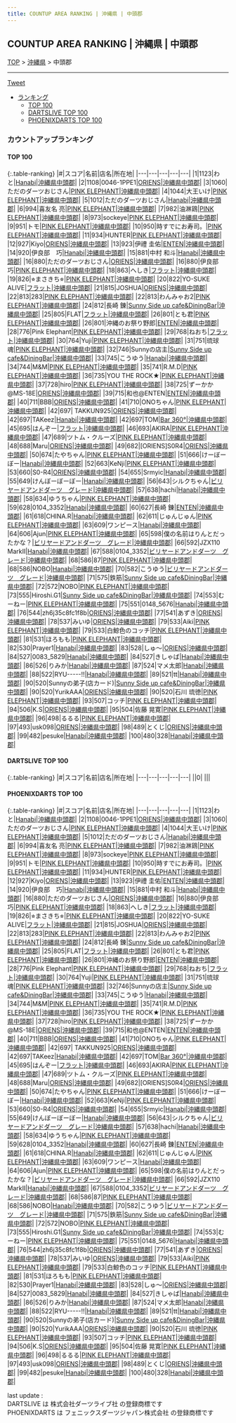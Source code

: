 ```yaml
---
title: COUNTUP AREA RANKING | 沖縄県 | 中頭郡
---
```

## COUNTUP AREA RANKING | 沖縄県 | 中頭郡

[TOP](/darts/rank/) > [沖縄県](/darts/rank/沖縄県/) > 中頭郡

___

<a href="https://twitter.com/share?ref_src=twsrc%5Etfw" data-text="COUNTUP AREA RANKING | 沖縄県中頭郡" class="twitter-share-button" data-hashtags="DARTSLIVE,PHOENIXDARTS,darts,ダーツ" data-show-count="false">Tweet</a>

* [ランキング](#カウントアップランキング)
    * [TOP 100](#top-100)
    * [DARTSLIVE TOP 100](#dartslive-top-100)
    * [PHOENIXDARTS TOP 100](#phoenixdarts-top-100)

### カウントアップランキング

#### TOP 100



{:.table-ranking}
|#|スコア|名前|店名|所在地|
|---|---|---|---|---|
|1|1123|<span class="rank-name-pd">わと</span>|<a href="https://vs.phoenixdarts.com/jp/shop/shopDetailInfo/s_10508?s_seq=10508">Hanabi</a>|<a href="/darts/rank/沖縄県/中頭郡">沖縄県中頭郡</a>|
|2|1108|<span class="rank-name-pd">0046-1PPE1</span>|<a href="https://vs.phoenixdarts.com/jp/shop/shopDetailInfo/s_87373?s_seq=87373">ORIENS</a>|<a href="/darts/rank/沖縄県/中頭郡">沖縄県中頭郡</a>|
|3|1060|<span class="rank-name-pd">ただのダーツおじさん</span>|<a href="https://vs.phoenixdarts.com/jp/shop/shopDetailInfo/s_5259?s_seq=5259">PINK ELEPHANT</a>|<a href="/darts/rank/沖縄県/中頭郡">沖縄県中頭郡</a>|
|4|1044|<span class="rank-name-pd">大王いけ</span>|<a href="https://vs.phoenixdarts.com/jp/shop/shopDetailInfo/s_5259?s_seq=5259">PINK ELEPHANT</a>|<a href="/darts/rank/沖縄県/中頭郡">沖縄県中頭郡</a>|
|5|1012|<span class="rank-name-pd">ただのダーツおじさん</span>|<a href="https://vs.phoenixdarts.com/jp/shop/shopDetailInfo/s_10508?s_seq=10508">Hanabi</a>|<a href="/darts/rank/沖縄県/中頭郡">沖縄県中頭郡</a>|
|6|994|<span class="rank-name-pd">喜友名 亮</span>|<a href="https://vs.phoenixdarts.com/jp/shop/shopDetailInfo/s_5259?s_seq=5259">PINK ELEPHANT</a>|<a href="/darts/rank/沖縄県/中頭郡">沖縄県中頭郡</a>|
|7|982|<span class="rank-name-pd">油淋鶏</span>|<a href="https://vs.phoenixdarts.com/jp/shop/shopDetailInfo/s_5259?s_seq=5259">PINK ELEPHANT</a>|<a href="/darts/rank/沖縄県/中頭郡">沖縄県中頭郡</a>|
|8|973|<span class="rank-name-pd">sockeye</span>|<a href="https://vs.phoenixdarts.com/jp/shop/shopDetailInfo/s_5259?s_seq=5259">PINK ELEPHANT</a>|<a href="/darts/rank/沖縄県/中頭郡">沖縄県中頭郡</a>|
|9|951|<span class="rank-name-pd">トモ</span>|<a href="https://vs.phoenixdarts.com/jp/shop/shopDetailInfo/s_5259?s_seq=5259">PINK ELEPHANT</a>|<a href="/darts/rank/沖縄県/中頭郡">沖縄県中頭郡</a>|
|10|950|<span class="rank-name-pd">時すでにお寿司。</span>|<a href="https://vs.phoenixdarts.com/jp/shop/shopDetailInfo/s_5259?s_seq=5259">PINK ELEPHANT</a>|<a href="/darts/rank/沖縄県/中頭郡">沖縄県中頭郡</a>|
|11|934|<span class="rank-name-pd">HUNTER</span>|<a href="https://vs.phoenixdarts.com/jp/shop/shopDetailInfo/s_5259?s_seq=5259">PINK ELEPHANT</a>|<a href="/darts/rank/沖縄県/中頭郡">沖縄県中頭郡</a>|
|12|927|<span class="rank-name-pd">Kiyo</span>|<a href="https://vs.phoenixdarts.com/jp/shop/shopDetailInfo/s_87373?s_seq=87373">ORIENS</a>|<a href="/darts/rank/沖縄県/中頭郡">沖縄県中頭郡</a>|
|13|923|<span class="rank-name-pd">伊禮 圭佑</span>|<a href="https://vs.phoenixdarts.com/jp/shop/shopDetailInfo/s_9469?s_seq=9469">ENTEN</a>|<a href="/darts/rank/沖縄県/中頭郡">沖縄県中頭郡</a>|
|14|920|<span class="rank-name-pd">伊良部　巧</span>|<a href="https://vs.phoenixdarts.com/jp/shop/shopDetailInfo/s_10508?s_seq=10508">Hanabi</a>|<a href="/darts/rank/沖縄県/中頭郡">沖縄県中頭郡</a>|
|15|881|<span class="rank-name-pd">中村 和斗</span>|<a href="https://vs.phoenixdarts.com/jp/shop/shopDetailInfo/s_10508?s_seq=10508">Hanabi</a>|<a href="/darts/rank/沖縄県/中頭郡">沖縄県中頭郡</a>|
|16|880|<span class="rank-name-pd">ただのダーツおじさん</span>|<a href="https://vs.phoenixdarts.com/jp/shop/shopDetailInfo/s_87373?s_seq=87373">ORIENS</a>|<a href="/darts/rank/沖縄県/中頭郡">沖縄県中頭郡</a>|
|16|880|<span class="rank-name-pd">伊良部　巧</span>|<a href="https://vs.phoenixdarts.com/jp/shop/shopDetailInfo/s_5259?s_seq=5259">PINK ELEPHANT</a>|<a href="/darts/rank/沖縄県/中頭郡">沖縄県中頭郡</a>|
|18|863|<span class="rank-name-pd">へしき</span>|<a href="https://vs.phoenixdarts.com/jp/shop/shopDetailInfo/s_87503?s_seq=87503">フラット</a>|<a href="/darts/rank/沖縄県/中頭郡">沖縄県中頭郡</a>|
|19|826|<span class="rank-name-pd">⭐︎まさきち⭐︎</span>|<a href="https://vs.phoenixdarts.com/jp/shop/shopDetailInfo/s_5259?s_seq=5259">PINK ELEPHANT</a>|<a href="/darts/rank/沖縄県/中頭郡">沖縄県中頭郡</a>|
|20|822|<span class="rank-name-pd">YO-SUKE ALIVE</span>|<a href="https://vs.phoenixdarts.com/jp/shop/shopDetailInfo/s_87503?s_seq=87503">フラット</a>|<a href="/darts/rank/沖縄県/中頭郡">沖縄県中頭郡</a>|
|21|815|<span class="rank-name-pd">JOSHUA</span>|<a href="https://vs.phoenixdarts.com/jp/shop/shopDetailInfo/s_87373?s_seq=87373">ORIENS</a>|<a href="/darts/rank/沖縄県/中頭郡">沖縄県中頭郡</a>|
|22|813|<span class="rank-name-pd">283</span>|<a href="https://vs.phoenixdarts.com/jp/shop/shopDetailInfo/s_5259?s_seq=5259">PINK ELEPHANT</a>|<a href="/darts/rank/沖縄県/中頭郡">沖縄県中頭郡</a>|
|22|813|<span class="rank-name-pd">わんみゃお2</span>|<a href="https://vs.phoenixdarts.com/jp/shop/shopDetailInfo/s_5259?s_seq=5259">PINK ELEPHANT</a>|<a href="/darts/rank/沖縄県/中頭郡">沖縄県中頭郡</a>|
|24|812|<span class="rank-name-pd">長崎 錬</span>|<a href="https://vs.phoenixdarts.com/jp/shop/shopDetailInfo/s_84942?s_seq=84942">Sunny Side up cafe&DiningBar</a>|<a href="/darts/rank/沖縄県/中頭郡">沖縄県中頭郡</a>|
|25|805|<span class="rank-name-pd">FLAT</span>|<a href="https://vs.phoenixdarts.com/jp/shop/shopDetailInfo/s_87503?s_seq=87503">フラット</a>|<a href="/darts/rank/沖縄県/中頭郡">沖縄県中頭郡</a>|
|26|801|<span class="rank-name-pd">とも君</span>|<a href="https://vs.phoenixdarts.com/jp/shop/shopDetailInfo/s_5259?s_seq=5259">PINK ELEPHANT</a>|<a href="/darts/rank/沖縄県/中頭郡">沖縄県中頭郡</a>|
|26|801|<span class="rank-name-pd">沖縄のお祭り野郎</span>|<a href="https://vs.phoenixdarts.com/jp/shop/shopDetailInfo/s_9469?s_seq=9469">ENTEN</a>|<a href="/darts/rank/沖縄県/中頭郡">沖縄県中頭郡</a>|
|28|776|<span class="rank-name-pd">Pink Elephant</span>|<a href="https://vs.phoenixdarts.com/jp/shop/shopDetailInfo/s_5259?s_seq=5259">PINK ELEPHANT</a>|<a href="/darts/rank/沖縄県/中頭郡">沖縄県中頭郡</a>|
|29|768|<span class="rank-name-pd">ねおち</span>|<a href="https://vs.phoenixdarts.com/jp/shop/shopDetailInfo/s_87503?s_seq=87503">フラット</a>|<a href="/darts/rank/沖縄県/中頭郡">沖縄県中頭郡</a>|
|30|764|<span class="rank-name-pd">Yuji</span>|<a href="https://vs.phoenixdarts.com/jp/shop/shopDetailInfo/s_5259?s_seq=5259">PINK ELEPHANT</a>|<a href="/darts/rank/沖縄県/中頭郡">沖縄県中頭郡</a>|
|31|751|<span class="rank-name-pd">琉球魂</span>|<a href="https://vs.phoenixdarts.com/jp/shop/shopDetailInfo/s_5259?s_seq=5259">PINK ELEPHANT</a>|<a href="/darts/rank/沖縄県/中頭郡">沖縄県中頭郡</a>|
|32|746|<span class="rank-name-pd">Sunnyの店主</span>|<a href="https://vs.phoenixdarts.com/jp/shop/shopDetailInfo/s_84942?s_seq=84942">Sunny Side up cafe&DiningBar</a>|<a href="/darts/rank/沖縄県/中頭郡">沖縄県中頭郡</a>|
|33|745|<span class="rank-name-pd">こうゆう</span>|<a href="https://vs.phoenixdarts.com/jp/shop/shopDetailInfo/s_10508?s_seq=10508">Hanabi</a>|<a href="/darts/rank/沖縄県/中頭郡">沖縄県中頭郡</a>|
|34|744|<span class="rank-name-pd">M&amp;M</span>|<a href="https://vs.phoenixdarts.com/jp/shop/shopDetailInfo/s_5259?s_seq=5259">PINK ELEPHANT</a>|<a href="/darts/rank/沖縄県/中頭郡">沖縄県中頭郡</a>|
|35|741|<span class="rank-name-pd">R.M.D</span>|<a href="https://vs.phoenixdarts.com/jp/shop/shopDetailInfo/s_5259?s_seq=5259">PINK ELEPHANT</a>|<a href="/darts/rank/沖縄県/中頭郡">沖縄県中頭郡</a>|
|36|735|<span class="rank-name-pd">YOU THE ROCK★</span>|<a href="https://vs.phoenixdarts.com/jp/shop/shopDetailInfo/s_5259?s_seq=5259">PINK ELEPHANT</a>|<a href="/darts/rank/沖縄県/中頭郡">沖縄県中頭郡</a>|
|37|728|<span class="rank-name-pd">hiro</span>|<a href="https://vs.phoenixdarts.com/jp/shop/shopDetailInfo/s_5259?s_seq=5259">PINK ELEPHANT</a>|<a href="/darts/rank/沖縄県/中頭郡">沖縄県中頭郡</a>|
|38|725|<span class="rank-name-pd">ずーかか@MS-18E</span>|<a href="https://vs.phoenixdarts.com/jp/shop/shopDetailInfo/s_87373?s_seq=87373">ORIENS</a>|<a href="/darts/rank/沖縄県/中頭郡">沖縄県中頭郡</a>|
|39|715|<span class="rank-name-pd">和也@ENTEN</span>|<a href="https://vs.phoenixdarts.com/jp/shop/shopDetailInfo/s_9469?s_seq=9469">ENTEN</a>|<a href="/darts/rank/沖縄県/中頭郡">沖縄県中頭郡</a>|
|40|711|<span class="rank-name-pd">BBB</span>|<a href="https://vs.phoenixdarts.com/jp/shop/shopDetailInfo/s_87373?s_seq=87373">ORIENS</a>|<a href="/darts/rank/沖縄県/中頭郡">沖縄県中頭郡</a>|
|41|710|<span class="rank-name-pd">ONOちゃん</span>|<a href="https://vs.phoenixdarts.com/jp/shop/shopDetailInfo/s_5259?s_seq=5259">PINK ELEPHANT</a>|<a href="/darts/rank/沖縄県/中頭郡">沖縄県中頭郡</a>|
|42|697|<span class="rank-name-pd"> TAKKUN925</span>|<a href="https://vs.phoenixdarts.com/jp/shop/shopDetailInfo/s_87373?s_seq=87373">ORIENS</a>|<a href="/darts/rank/沖縄県/中頭郡">沖縄県中頭郡</a>|
|42|697|<span class="rank-name-pd">TAKeez</span>|<a href="https://vs.phoenixdarts.com/jp/shop/shopDetailInfo/s_10508?s_seq=10508">Hanabi</a>|<a href="/darts/rank/沖縄県/中頭郡">沖縄県中頭郡</a>|
|42|697|<span class="rank-name-pd">TOM</span>|<a href="https://vs.phoenixdarts.com/jp/shop/shopDetailInfo/s_68197?s_seq=68197">Bar 360°</a>|<a href="/darts/rank/沖縄県/中頭郡">沖縄県中頭郡</a>|
|45|695|<span class="rank-name-pd">はんぞー</span>|<a href="https://vs.phoenixdarts.com/jp/shop/shopDetailInfo/s_87503?s_seq=87503">フラット</a>|<a href="/darts/rank/沖縄県/中頭郡">沖縄県中頭郡</a>|
|46|693|<span class="rank-name-pd">AKIRA</span>|<a href="https://vs.phoenixdarts.com/jp/shop/shopDetailInfo/s_5259?s_seq=5259">PINK ELEPHANT</a>|<a href="/darts/rank/沖縄県/中頭郡">沖縄県中頭郡</a>|
|47|689|<span class="rank-name-pd">ツトム・クルーズ</span>|<a href="https://vs.phoenixdarts.com/jp/shop/shopDetailInfo/s_5259?s_seq=5259">PINK ELEPHANT</a>|<a href="/darts/rank/沖縄県/中頭郡">沖縄県中頭郡</a>|
|48|688|<span class="rank-name-pd">Maru</span>|<a href="https://vs.phoenixdarts.com/jp/shop/shopDetailInfo/s_87373?s_seq=87373">ORIENS</a>|<a href="/darts/rank/沖縄県/中頭郡">沖縄県中頭郡</a>|
|49|682|<span class="rank-name-pd">[ORIENS]S0R4</span>|<a href="https://vs.phoenixdarts.com/jp/shop/shopDetailInfo/s_87373?s_seq=87373">ORIENS</a>|<a href="/darts/rank/沖縄県/中頭郡">沖縄県中頭郡</a>|
|50|674|<span class="rank-name-pd">たやちゃん</span>|<a href="https://vs.phoenixdarts.com/jp/shop/shopDetailInfo/s_5259?s_seq=5259">PINK ELEPHANT</a>|<a href="/darts/rank/沖縄県/中頭郡">沖縄県中頭郡</a>|
|51|666|<span class="rank-name-pd">けーぼーぼー</span>|<a href="https://vs.phoenixdarts.com/jp/shop/shopDetailInfo/s_10508?s_seq=10508">Hanabi</a>|<a href="/darts/rank/沖縄県/中頭郡">沖縄県中頭郡</a>|
|52|663|<span class="rank-name-pd">KeNji</span>|<a href="https://vs.phoenixdarts.com/jp/shop/shopDetailInfo/s_5259?s_seq=5259">PINK ELEPHANT</a>|<a href="/darts/rank/沖縄県/中頭郡">沖縄県中頭郡</a>|
|53|660|<span class="rank-name-pd">S0-R4</span>|<a href="https://vs.phoenixdarts.com/jp/shop/shopDetailInfo/s_87373?s_seq=87373">ORIENS</a>|<a href="/darts/rank/沖縄県/中頭郡">沖縄県中頭郡</a>|
|54|655|<span class="rank-name-pd">Srmyic</span>|<a href="https://vs.phoenixdarts.com/jp/shop/shopDetailInfo/s_10508?s_seq=10508">Hanabi</a>|<a href="/darts/rank/沖縄県/中頭郡">沖縄県中頭郡</a>|
|55|649|<span class="rank-name-pd">けんぼーぼーぼー</span>|<a href="https://vs.phoenixdarts.com/jp/shop/shopDetailInfo/s_10508?s_seq=10508">Hanabi</a>|<a href="/darts/rank/沖縄県/中頭郡">沖縄県中頭郡</a>|
|56|643|<span class="rank-name-pd">シルクちゃん</span>|<a href="https://vs.phoenixdarts.com/jp/shop/shopDetailInfo/s_79668?s_seq=79668">ビリヤードアンドダーツ　グレード</a>|<a href="/darts/rank/沖縄県/中頭郡">沖縄県中頭郡</a>|
|57|638|<span class="rank-name-pd">hachi</span>|<a href="https://vs.phoenixdarts.com/jp/shop/shopDetailInfo/s_10508?s_seq=10508">Hanabi</a>|<a href="/darts/rank/沖縄県/中頭郡">沖縄県中頭郡</a>|
|58|634|<span class="rank-name-pd">ゆうちゃん</span>|<a href="https://vs.phoenixdarts.com/jp/shop/shopDetailInfo/s_5259?s_seq=5259">PINK ELEPHANT</a>|<a href="/darts/rank/沖縄県/中頭郡">沖縄県中頭郡</a>|
|59|628|<span class="rank-name-pd">0104_3352</span>|<a href="https://vs.phoenixdarts.com/jp/shop/shopDetailInfo/s_10508?s_seq=10508">Hanabi</a>|<a href="/darts/rank/沖縄県/中頭郡">沖縄県中頭郡</a>|
|60|627|<span class="rank-name-pd">長崎 錬</span>|<a href="https://vs.phoenixdarts.com/jp/shop/shopDetailInfo/s_9469?s_seq=9469">ENTEN</a>|<a href="/darts/rank/沖縄県/中頭郡">沖縄県中頭郡</a>|
|61|618|<span class="rank-name-pd">CHINA.R</span>|<a href="https://vs.phoenixdarts.com/jp/shop/shopDetailInfo/s_10508?s_seq=10508">Hanabi</a>|<a href="/darts/rank/沖縄県/中頭郡">沖縄県中頭郡</a>|
|62|611|<span class="rank-name-pd">じゅんじゅん</span>|<a href="https://vs.phoenixdarts.com/jp/shop/shopDetailInfo/s_5259?s_seq=5259">PINK ELEPHANT</a>|<a href="/darts/rank/沖縄県/中頭郡">沖縄県中頭郡</a>|
|63|609|<span class="rank-name-pd">ワンピース</span>|<a href="https://vs.phoenixdarts.com/jp/shop/shopDetailInfo/s_10508?s_seq=10508">Hanabi</a>|<a href="/darts/rank/沖縄県/中頭郡">沖縄県中頭郡</a>|
|64|606|<span class="rank-name-pd">Ajun</span>|<a href="https://vs.phoenixdarts.com/jp/shop/shopDetailInfo/s_5259?s_seq=5259">PINK ELEPHANT</a>|<a href="/darts/rank/沖縄県/中頭郡">沖縄県中頭郡</a>|
|65|598|<span class="rank-name-pd">僕の名前はりんとだったかな？</span>|<a href="https://vs.phoenixdarts.com/jp/shop/shopDetailInfo/s_79668?s_seq=79668">ビリヤードアンドダーツ　グレード</a>|<a href="/darts/rank/沖縄県/中頭郡">沖縄県中頭郡</a>|
|66|592|<span class="rank-name-pd">JZX110 MarkⅡ</span>|<a href="https://vs.phoenixdarts.com/jp/shop/shopDetailInfo/s_10508?s_seq=10508">Hanabi</a>|<a href="/darts/rank/沖縄県/中頭郡">沖縄県中頭郡</a>|
|67|588|<span class="rank-name-pd">0104_3352</span>|<a href="https://vs.phoenixdarts.com/jp/shop/shopDetailInfo/s_79668?s_seq=79668">ビリヤードアンドダーツ　グレード</a>|<a href="/darts/rank/沖縄県/中頭郡">沖縄県中頭郡</a>|
|68|586|<span class="rank-name-pd">87</span>|<a href="https://vs.phoenixdarts.com/jp/shop/shopDetailInfo/s_5259?s_seq=5259">PINK ELEPHANT</a>|<a href="/darts/rank/沖縄県/中頭郡">沖縄県中頭郡</a>|
|68|586|<span class="rank-name-pd">NOBO</span>|<a href="https://vs.phoenixdarts.com/jp/shop/shopDetailInfo/s_10508?s_seq=10508">Hanabi</a>|<a href="/darts/rank/沖縄県/中頭郡">沖縄県中頭郡</a>|
|70|582|<span class="rank-name-pd">こうゆう</span>|<a href="https://vs.phoenixdarts.com/jp/shop/shopDetailInfo/s_79668?s_seq=79668">ビリヤードアンドダーツ　グレード</a>|<a href="/darts/rank/沖縄県/中頭郡">沖縄県中頭郡</a>|
|71|575|<span class="rank-name-pd">鉄筋</span>|<a href="https://vs.phoenixdarts.com/jp/shop/shopDetailInfo/s_84942?s_seq=84942">Sunny Side up cafe&DiningBar</a>|<a href="/darts/rank/沖縄県/中頭郡">沖縄県中頭郡</a>|
|72|572|<span class="rank-name-pd">NOBO</span>|<a href="https://vs.phoenixdarts.com/jp/shop/shopDetailInfo/s_5259?s_seq=5259">PINK ELEPHANT</a>|<a href="/darts/rank/沖縄県/中頭郡">沖縄県中頭郡</a>|
|73|555|<span class="rank-name-pd">Hiroshi.G1</span>|<a href="https://vs.phoenixdarts.com/jp/shop/shopDetailInfo/s_84942?s_seq=84942">Sunny Side up cafe&DiningBar</a>|<a href="/darts/rank/沖縄県/中頭郡">沖縄県中頭郡</a>|
|74|553|<span class="rank-name-pd">むーねー</span>|<a href="https://vs.phoenixdarts.com/jp/shop/shopDetailInfo/s_5259?s_seq=5259">PINK ELEPHANT</a>|<a href="/darts/rank/沖縄県/中頭郡">沖縄県中頭郡</a>|
|75|551|<span class="rank-name-pd">0148_5676</span>|<a href="https://vs.phoenixdarts.com/jp/shop/shopDetailInfo/s_10508?s_seq=10508">Hanabi</a>|<a href="/darts/rank/沖縄県/中頭郡">沖縄県中頭郡</a>|
|76|544|<span class="rank-name-pd">zh6j35c8fc1f8b</span>|<a href="https://vs.phoenixdarts.com/jp/shop/shopDetailInfo/s_87373?s_seq=87373">ORIENS</a>|<a href="/darts/rank/沖縄県/中頭郡">沖縄県中頭郡</a>|
|77|541|<span class="rank-name-pd">あずき</span>|<a href="https://vs.phoenixdarts.com/jp/shop/shopDetailInfo/s_87373?s_seq=87373">ORIENS</a>|<a href="/darts/rank/沖縄県/中頭郡">沖縄県中頭郡</a>|
|78|537|<span class="rank-name-pd">みいゆ</span>|<a href="https://vs.phoenixdarts.com/jp/shop/shopDetailInfo/s_87373?s_seq=87373">ORIENS</a>|<a href="/darts/rank/沖縄県/中頭郡">沖縄県中頭郡</a>|
|79|533|<span class="rank-name-pd">Aiki</span>|<a href="https://vs.phoenixdarts.com/jp/shop/shopDetailInfo/s_5259?s_seq=5259">PINK ELEPHANT</a>|<a href="/darts/rank/沖縄県/中頭郡">沖縄県中頭郡</a>|
|79|533|<span class="rank-name-pd">白鯨色のコッチ</span>|<a href="https://vs.phoenixdarts.com/jp/shop/shopDetailInfo/s_5259?s_seq=5259">PINK ELEPHANT</a>|<a href="/darts/rank/沖縄県/中頭郡">沖縄県中頭郡</a>|
|81|531|<span class="rank-name-pd">ほろもも</span>|<a href="https://vs.phoenixdarts.com/jp/shop/shopDetailInfo/s_5259?s_seq=5259">PINK ELEPHANT</a>|<a href="/darts/rank/沖縄県/中頭郡">沖縄県中頭郡</a>|
|82|530|<span class="rank-name-pd">Prayer1</span>|<a href="https://vs.phoenixdarts.com/jp/shop/shopDetailInfo/s_10508?s_seq=10508">Hanabi</a>|<a href="/darts/rank/沖縄県/中頭郡">沖縄県中頭郡</a>|
|83|528|<span class="rank-name-pd">しゅ〜</span>|<a href="https://vs.phoenixdarts.com/jp/shop/shopDetailInfo/s_87373?s_seq=87373">ORIENS</a>|<a href="/darts/rank/沖縄県/中頭郡">沖縄県中頭郡</a>|
|84|527|<span class="rank-name-pd">0083_5829</span>|<a href="https://vs.phoenixdarts.com/jp/shop/shopDetailInfo/s_10508?s_seq=10508">Hanabi</a>|<a href="/darts/rank/沖縄県/中頭郡">沖縄県中頭郡</a>|
|84|527|<span class="rank-name-pd">きしゃば</span>|<a href="https://vs.phoenixdarts.com/jp/shop/shopDetailInfo/s_10508?s_seq=10508">Hanabi</a>|<a href="/darts/rank/沖縄県/中頭郡">沖縄県中頭郡</a>|
|86|526|<span class="rank-name-pd">りみか</span>|<a href="https://vs.phoenixdarts.com/jp/shop/shopDetailInfo/s_10508?s_seq=10508">Hanabi</a>|<a href="/darts/rank/沖縄県/中頭郡">沖縄県中頭郡</a>|
|87|524|<span class="rank-name-pd">マメ太郎</span>|<a href="https://vs.phoenixdarts.com/jp/shop/shopDetailInfo/s_10508?s_seq=10508">Hanabi</a>|<a href="/darts/rank/沖縄県/中頭郡">沖縄県中頭郡</a>|
|88|522|<span class="rank-name-pd">RYU-----!!</span>|<a href="https://vs.phoenixdarts.com/jp/shop/shopDetailInfo/s_10508?s_seq=10508">Hanabi</a>|<a href="/darts/rank/沖縄県/中頭郡">沖縄県中頭郡</a>|
|89|521|<span class="rank-name-pd">tt</span>|<a href="https://vs.phoenixdarts.com/jp/shop/shopDetailInfo/s_10508?s_seq=10508">Hanabi</a>|<a href="/darts/rank/沖縄県/中頭郡">沖縄県中頭郡</a>|
|90|520|<span class="rank-name-pd">Sunnyの弟子(店カード)</span>|<a href="https://vs.phoenixdarts.com/jp/shop/shopDetailInfo/s_84942?s_seq=84942">Sunny Side up cafe&DiningBar</a>|<a href="/darts/rank/沖縄県/中頭郡">沖縄県中頭郡</a>|
|90|520|<span class="rank-name-pd">YurikAAA</span>|<a href="https://vs.phoenixdarts.com/jp/shop/shopDetailInfo/s_87373?s_seq=87373">ORIENS</a>|<a href="/darts/rank/沖縄県/中頭郡">沖縄県中頭郡</a>|
|90|520|<span class="rank-name-pd">石川 琉徳</span>|<a href="https://vs.phoenixdarts.com/jp/shop/shopDetailInfo/s_5259?s_seq=5259">PINK ELEPHANT</a>|<a href="/darts/rank/沖縄県/中頭郡">沖縄県中頭郡</a>|
|93|507|<span class="rank-name-pd">コッチ</span>|<a href="https://vs.phoenixdarts.com/jp/shop/shopDetailInfo/s_5259?s_seq=5259">PINK ELEPHANT</a>|<a href="/darts/rank/沖縄県/中頭郡">沖縄県中頭郡</a>|
|94|506|<span class="rank-name-pd">K.S</span>|<a href="https://vs.phoenixdarts.com/jp/shop/shopDetailInfo/s_87373?s_seq=87373">ORIENS</a>|<a href="/darts/rank/沖縄県/中頭郡">沖縄県中頭郡</a>|
|95|504|<span class="rank-name-pd">佐藤 晃寛</span>|<a href="https://vs.phoenixdarts.com/jp/shop/shopDetailInfo/s_5259?s_seq=5259">PINK ELEPHANT</a>|<a href="/darts/rank/沖縄県/中頭郡">沖縄県中頭郡</a>|
|96|498|<span class="rank-name-pd">るるる</span>|<a href="https://vs.phoenixdarts.com/jp/shop/shopDetailInfo/s_5259?s_seq=5259">PINK ELEPHANT</a>|<a href="/darts/rank/沖縄県/中頭郡">沖縄県中頭郡</a>|
|97|493|<span class="rank-name-pd">usk098</span>|<a href="https://vs.phoenixdarts.com/jp/shop/shopDetailInfo/s_87373?s_seq=87373">ORIENS</a>|<a href="/darts/rank/沖縄県/中頭郡">沖縄県中頭郡</a>|
|98|489|<span class="rank-name-pd">とくじ</span>|<a href="https://vs.phoenixdarts.com/jp/shop/shopDetailInfo/s_87373?s_seq=87373">ORIENS</a>|<a href="/darts/rank/沖縄県/中頭郡">沖縄県中頭郡</a>|
|99|482|<span class="rank-name-pd">pesuke</span>|<a href="https://vs.phoenixdarts.com/jp/shop/shopDetailInfo/s_10508?s_seq=10508">Hanabi</a>|<a href="/darts/rank/沖縄県/中頭郡">沖縄県中頭郡</a>|
|100|480|<span class="rank-name-pd">328</span>|<a href="https://vs.phoenixdarts.com/jp/shop/shopDetailInfo/s_10508?s_seq=10508">Hanabi</a>|<a href="/darts/rank/沖縄県/中頭郡">沖縄県中頭郡</a>|


#### DARTSLIVE TOP 100



{:.table-ranking}
|#|スコア|名前|店名|所在地|
|---|---|---|---|---|
||0|<span class="rank-name-dl"> </span>|<a href=""></a>|<a href="/darts/rank//"></a>|


#### PHOENIXDARTS TOP 100



{:.table-ranking}
|#|スコア|名前|店名|所在地|
|---|---|---|---|---|
|1|1123|<span class="rank-name-pd">わと</span>|<a href="https://vs.phoenixdarts.com/jp/shop/shopDetailInfo/s_10508?s_seq=10508">Hanabi</a>|<a href="/darts/rank/沖縄県/中頭郡">沖縄県中頭郡</a>|
|2|1108|<span class="rank-name-pd">0046-1PPE1</span>|<a href="https://vs.phoenixdarts.com/jp/shop/shopDetailInfo/s_87373?s_seq=87373">ORIENS</a>|<a href="/darts/rank/沖縄県/中頭郡">沖縄県中頭郡</a>|
|3|1060|<span class="rank-name-pd">ただのダーツおじさん</span>|<a href="https://vs.phoenixdarts.com/jp/shop/shopDetailInfo/s_5259?s_seq=5259">PINK ELEPHANT</a>|<a href="/darts/rank/沖縄県/中頭郡">沖縄県中頭郡</a>|
|4|1044|<span class="rank-name-pd">大王いけ</span>|<a href="https://vs.phoenixdarts.com/jp/shop/shopDetailInfo/s_5259?s_seq=5259">PINK ELEPHANT</a>|<a href="/darts/rank/沖縄県/中頭郡">沖縄県中頭郡</a>|
|5|1012|<span class="rank-name-pd">ただのダーツおじさん</span>|<a href="https://vs.phoenixdarts.com/jp/shop/shopDetailInfo/s_10508?s_seq=10508">Hanabi</a>|<a href="/darts/rank/沖縄県/中頭郡">沖縄県中頭郡</a>|
|6|994|<span class="rank-name-pd">喜友名 亮</span>|<a href="https://vs.phoenixdarts.com/jp/shop/shopDetailInfo/s_5259?s_seq=5259">PINK ELEPHANT</a>|<a href="/darts/rank/沖縄県/中頭郡">沖縄県中頭郡</a>|
|7|982|<span class="rank-name-pd">油淋鶏</span>|<a href="https://vs.phoenixdarts.com/jp/shop/shopDetailInfo/s_5259?s_seq=5259">PINK ELEPHANT</a>|<a href="/darts/rank/沖縄県/中頭郡">沖縄県中頭郡</a>|
|8|973|<span class="rank-name-pd">sockeye</span>|<a href="https://vs.phoenixdarts.com/jp/shop/shopDetailInfo/s_5259?s_seq=5259">PINK ELEPHANT</a>|<a href="/darts/rank/沖縄県/中頭郡">沖縄県中頭郡</a>|
|9|951|<span class="rank-name-pd">トモ</span>|<a href="https://vs.phoenixdarts.com/jp/shop/shopDetailInfo/s_5259?s_seq=5259">PINK ELEPHANT</a>|<a href="/darts/rank/沖縄県/中頭郡">沖縄県中頭郡</a>|
|10|950|<span class="rank-name-pd">時すでにお寿司。</span>|<a href="https://vs.phoenixdarts.com/jp/shop/shopDetailInfo/s_5259?s_seq=5259">PINK ELEPHANT</a>|<a href="/darts/rank/沖縄県/中頭郡">沖縄県中頭郡</a>|
|11|934|<span class="rank-name-pd">HUNTER</span>|<a href="https://vs.phoenixdarts.com/jp/shop/shopDetailInfo/s_5259?s_seq=5259">PINK ELEPHANT</a>|<a href="/darts/rank/沖縄県/中頭郡">沖縄県中頭郡</a>|
|12|927|<span class="rank-name-pd">Kiyo</span>|<a href="https://vs.phoenixdarts.com/jp/shop/shopDetailInfo/s_87373?s_seq=87373">ORIENS</a>|<a href="/darts/rank/沖縄県/中頭郡">沖縄県中頭郡</a>|
|13|923|<span class="rank-name-pd">伊禮 圭佑</span>|<a href="https://vs.phoenixdarts.com/jp/shop/shopDetailInfo/s_9469?s_seq=9469">ENTEN</a>|<a href="/darts/rank/沖縄県/中頭郡">沖縄県中頭郡</a>|
|14|920|<span class="rank-name-pd">伊良部　巧</span>|<a href="https://vs.phoenixdarts.com/jp/shop/shopDetailInfo/s_10508?s_seq=10508">Hanabi</a>|<a href="/darts/rank/沖縄県/中頭郡">沖縄県中頭郡</a>|
|15|881|<span class="rank-name-pd">中村 和斗</span>|<a href="https://vs.phoenixdarts.com/jp/shop/shopDetailInfo/s_10508?s_seq=10508">Hanabi</a>|<a href="/darts/rank/沖縄県/中頭郡">沖縄県中頭郡</a>|
|16|880|<span class="rank-name-pd">ただのダーツおじさん</span>|<a href="https://vs.phoenixdarts.com/jp/shop/shopDetailInfo/s_87373?s_seq=87373">ORIENS</a>|<a href="/darts/rank/沖縄県/中頭郡">沖縄県中頭郡</a>|
|16|880|<span class="rank-name-pd">伊良部　巧</span>|<a href="https://vs.phoenixdarts.com/jp/shop/shopDetailInfo/s_5259?s_seq=5259">PINK ELEPHANT</a>|<a href="/darts/rank/沖縄県/中頭郡">沖縄県中頭郡</a>|
|18|863|<span class="rank-name-pd">へしき</span>|<a href="https://vs.phoenixdarts.com/jp/shop/shopDetailInfo/s_87503?s_seq=87503">フラット</a>|<a href="/darts/rank/沖縄県/中頭郡">沖縄県中頭郡</a>|
|19|826|<span class="rank-name-pd">⭐︎まさきち⭐︎</span>|<a href="https://vs.phoenixdarts.com/jp/shop/shopDetailInfo/s_5259?s_seq=5259">PINK ELEPHANT</a>|<a href="/darts/rank/沖縄県/中頭郡">沖縄県中頭郡</a>|
|20|822|<span class="rank-name-pd">YO-SUKE ALIVE</span>|<a href="https://vs.phoenixdarts.com/jp/shop/shopDetailInfo/s_87503?s_seq=87503">フラット</a>|<a href="/darts/rank/沖縄県/中頭郡">沖縄県中頭郡</a>|
|21|815|<span class="rank-name-pd">JOSHUA</span>|<a href="https://vs.phoenixdarts.com/jp/shop/shopDetailInfo/s_87373?s_seq=87373">ORIENS</a>|<a href="/darts/rank/沖縄県/中頭郡">沖縄県中頭郡</a>|
|22|813|<span class="rank-name-pd">283</span>|<a href="https://vs.phoenixdarts.com/jp/shop/shopDetailInfo/s_5259?s_seq=5259">PINK ELEPHANT</a>|<a href="/darts/rank/沖縄県/中頭郡">沖縄県中頭郡</a>|
|22|813|<span class="rank-name-pd">わんみゃお2</span>|<a href="https://vs.phoenixdarts.com/jp/shop/shopDetailInfo/s_5259?s_seq=5259">PINK ELEPHANT</a>|<a href="/darts/rank/沖縄県/中頭郡">沖縄県中頭郡</a>|
|24|812|<span class="rank-name-pd">長崎 錬</span>|<a href="https://vs.phoenixdarts.com/jp/shop/shopDetailInfo/s_84942?s_seq=84942">Sunny Side up cafe&DiningBar</a>|<a href="/darts/rank/沖縄県/中頭郡">沖縄県中頭郡</a>|
|25|805|<span class="rank-name-pd">FLAT</span>|<a href="https://vs.phoenixdarts.com/jp/shop/shopDetailInfo/s_87503?s_seq=87503">フラット</a>|<a href="/darts/rank/沖縄県/中頭郡">沖縄県中頭郡</a>|
|26|801|<span class="rank-name-pd">とも君</span>|<a href="https://vs.phoenixdarts.com/jp/shop/shopDetailInfo/s_5259?s_seq=5259">PINK ELEPHANT</a>|<a href="/darts/rank/沖縄県/中頭郡">沖縄県中頭郡</a>|
|26|801|<span class="rank-name-pd">沖縄のお祭り野郎</span>|<a href="https://vs.phoenixdarts.com/jp/shop/shopDetailInfo/s_9469?s_seq=9469">ENTEN</a>|<a href="/darts/rank/沖縄県/中頭郡">沖縄県中頭郡</a>|
|28|776|<span class="rank-name-pd">Pink Elephant</span>|<a href="https://vs.phoenixdarts.com/jp/shop/shopDetailInfo/s_5259?s_seq=5259">PINK ELEPHANT</a>|<a href="/darts/rank/沖縄県/中頭郡">沖縄県中頭郡</a>|
|29|768|<span class="rank-name-pd">ねおち</span>|<a href="https://vs.phoenixdarts.com/jp/shop/shopDetailInfo/s_87503?s_seq=87503">フラット</a>|<a href="/darts/rank/沖縄県/中頭郡">沖縄県中頭郡</a>|
|30|764|<span class="rank-name-pd">Yuji</span>|<a href="https://vs.phoenixdarts.com/jp/shop/shopDetailInfo/s_5259?s_seq=5259">PINK ELEPHANT</a>|<a href="/darts/rank/沖縄県/中頭郡">沖縄県中頭郡</a>|
|31|751|<span class="rank-name-pd">琉球魂</span>|<a href="https://vs.phoenixdarts.com/jp/shop/shopDetailInfo/s_5259?s_seq=5259">PINK ELEPHANT</a>|<a href="/darts/rank/沖縄県/中頭郡">沖縄県中頭郡</a>|
|32|746|<span class="rank-name-pd">Sunnyの店主</span>|<a href="https://vs.phoenixdarts.com/jp/shop/shopDetailInfo/s_84942?s_seq=84942">Sunny Side up cafe&DiningBar</a>|<a href="/darts/rank/沖縄県/中頭郡">沖縄県中頭郡</a>|
|33|745|<span class="rank-name-pd">こうゆう</span>|<a href="https://vs.phoenixdarts.com/jp/shop/shopDetailInfo/s_10508?s_seq=10508">Hanabi</a>|<a href="/darts/rank/沖縄県/中頭郡">沖縄県中頭郡</a>|
|34|744|<span class="rank-name-pd">M&amp;M</span>|<a href="https://vs.phoenixdarts.com/jp/shop/shopDetailInfo/s_5259?s_seq=5259">PINK ELEPHANT</a>|<a href="/darts/rank/沖縄県/中頭郡">沖縄県中頭郡</a>|
|35|741|<span class="rank-name-pd">R.M.D</span>|<a href="https://vs.phoenixdarts.com/jp/shop/shopDetailInfo/s_5259?s_seq=5259">PINK ELEPHANT</a>|<a href="/darts/rank/沖縄県/中頭郡">沖縄県中頭郡</a>|
|36|735|<span class="rank-name-pd">YOU THE ROCK★</span>|<a href="https://vs.phoenixdarts.com/jp/shop/shopDetailInfo/s_5259?s_seq=5259">PINK ELEPHANT</a>|<a href="/darts/rank/沖縄県/中頭郡">沖縄県中頭郡</a>|
|37|728|<span class="rank-name-pd">hiro</span>|<a href="https://vs.phoenixdarts.com/jp/shop/shopDetailInfo/s_5259?s_seq=5259">PINK ELEPHANT</a>|<a href="/darts/rank/沖縄県/中頭郡">沖縄県中頭郡</a>|
|38|725|<span class="rank-name-pd">ずーかか@MS-18E</span>|<a href="https://vs.phoenixdarts.com/jp/shop/shopDetailInfo/s_87373?s_seq=87373">ORIENS</a>|<a href="/darts/rank/沖縄県/中頭郡">沖縄県中頭郡</a>|
|39|715|<span class="rank-name-pd">和也@ENTEN</span>|<a href="https://vs.phoenixdarts.com/jp/shop/shopDetailInfo/s_9469?s_seq=9469">ENTEN</a>|<a href="/darts/rank/沖縄県/中頭郡">沖縄県中頭郡</a>|
|40|711|<span class="rank-name-pd">BBB</span>|<a href="https://vs.phoenixdarts.com/jp/shop/shopDetailInfo/s_87373?s_seq=87373">ORIENS</a>|<a href="/darts/rank/沖縄県/中頭郡">沖縄県中頭郡</a>|
|41|710|<span class="rank-name-pd">ONOちゃん</span>|<a href="https://vs.phoenixdarts.com/jp/shop/shopDetailInfo/s_5259?s_seq=5259">PINK ELEPHANT</a>|<a href="/darts/rank/沖縄県/中頭郡">沖縄県中頭郡</a>|
|42|697|<span class="rank-name-pd"> TAKKUN925</span>|<a href="https://vs.phoenixdarts.com/jp/shop/shopDetailInfo/s_87373?s_seq=87373">ORIENS</a>|<a href="/darts/rank/沖縄県/中頭郡">沖縄県中頭郡</a>|
|42|697|<span class="rank-name-pd">TAKeez</span>|<a href="https://vs.phoenixdarts.com/jp/shop/shopDetailInfo/s_10508?s_seq=10508">Hanabi</a>|<a href="/darts/rank/沖縄県/中頭郡">沖縄県中頭郡</a>|
|42|697|<span class="rank-name-pd">TOM</span>|<a href="https://vs.phoenixdarts.com/jp/shop/shopDetailInfo/s_68197?s_seq=68197">Bar 360°</a>|<a href="/darts/rank/沖縄県/中頭郡">沖縄県中頭郡</a>|
|45|695|<span class="rank-name-pd">はんぞー</span>|<a href="https://vs.phoenixdarts.com/jp/shop/shopDetailInfo/s_87503?s_seq=87503">フラット</a>|<a href="/darts/rank/沖縄県/中頭郡">沖縄県中頭郡</a>|
|46|693|<span class="rank-name-pd">AKIRA</span>|<a href="https://vs.phoenixdarts.com/jp/shop/shopDetailInfo/s_5259?s_seq=5259">PINK ELEPHANT</a>|<a href="/darts/rank/沖縄県/中頭郡">沖縄県中頭郡</a>|
|47|689|<span class="rank-name-pd">ツトム・クルーズ</span>|<a href="https://vs.phoenixdarts.com/jp/shop/shopDetailInfo/s_5259?s_seq=5259">PINK ELEPHANT</a>|<a href="/darts/rank/沖縄県/中頭郡">沖縄県中頭郡</a>|
|48|688|<span class="rank-name-pd">Maru</span>|<a href="https://vs.phoenixdarts.com/jp/shop/shopDetailInfo/s_87373?s_seq=87373">ORIENS</a>|<a href="/darts/rank/沖縄県/中頭郡">沖縄県中頭郡</a>|
|49|682|<span class="rank-name-pd">[ORIENS]S0R4</span>|<a href="https://vs.phoenixdarts.com/jp/shop/shopDetailInfo/s_87373?s_seq=87373">ORIENS</a>|<a href="/darts/rank/沖縄県/中頭郡">沖縄県中頭郡</a>|
|50|674|<span class="rank-name-pd">たやちゃん</span>|<a href="https://vs.phoenixdarts.com/jp/shop/shopDetailInfo/s_5259?s_seq=5259">PINK ELEPHANT</a>|<a href="/darts/rank/沖縄県/中頭郡">沖縄県中頭郡</a>|
|51|666|<span class="rank-name-pd">けーぼーぼー</span>|<a href="https://vs.phoenixdarts.com/jp/shop/shopDetailInfo/s_10508?s_seq=10508">Hanabi</a>|<a href="/darts/rank/沖縄県/中頭郡">沖縄県中頭郡</a>|
|52|663|<span class="rank-name-pd">KeNji</span>|<a href="https://vs.phoenixdarts.com/jp/shop/shopDetailInfo/s_5259?s_seq=5259">PINK ELEPHANT</a>|<a href="/darts/rank/沖縄県/中頭郡">沖縄県中頭郡</a>|
|53|660|<span class="rank-name-pd">S0-R4</span>|<a href="https://vs.phoenixdarts.com/jp/shop/shopDetailInfo/s_87373?s_seq=87373">ORIENS</a>|<a href="/darts/rank/沖縄県/中頭郡">沖縄県中頭郡</a>|
|54|655|<span class="rank-name-pd">Srmyic</span>|<a href="https://vs.phoenixdarts.com/jp/shop/shopDetailInfo/s_10508?s_seq=10508">Hanabi</a>|<a href="/darts/rank/沖縄県/中頭郡">沖縄県中頭郡</a>|
|55|649|<span class="rank-name-pd">けんぼーぼーぼー</span>|<a href="https://vs.phoenixdarts.com/jp/shop/shopDetailInfo/s_10508?s_seq=10508">Hanabi</a>|<a href="/darts/rank/沖縄県/中頭郡">沖縄県中頭郡</a>|
|56|643|<span class="rank-name-pd">シルクちゃん</span>|<a href="https://vs.phoenixdarts.com/jp/shop/shopDetailInfo/s_79668?s_seq=79668">ビリヤードアンドダーツ　グレード</a>|<a href="/darts/rank/沖縄県/中頭郡">沖縄県中頭郡</a>|
|57|638|<span class="rank-name-pd">hachi</span>|<a href="https://vs.phoenixdarts.com/jp/shop/shopDetailInfo/s_10508?s_seq=10508">Hanabi</a>|<a href="/darts/rank/沖縄県/中頭郡">沖縄県中頭郡</a>|
|58|634|<span class="rank-name-pd">ゆうちゃん</span>|<a href="https://vs.phoenixdarts.com/jp/shop/shopDetailInfo/s_5259?s_seq=5259">PINK ELEPHANT</a>|<a href="/darts/rank/沖縄県/中頭郡">沖縄県中頭郡</a>|
|59|628|<span class="rank-name-pd">0104_3352</span>|<a href="https://vs.phoenixdarts.com/jp/shop/shopDetailInfo/s_10508?s_seq=10508">Hanabi</a>|<a href="/darts/rank/沖縄県/中頭郡">沖縄県中頭郡</a>|
|60|627|<span class="rank-name-pd">長崎 錬</span>|<a href="https://vs.phoenixdarts.com/jp/shop/shopDetailInfo/s_9469?s_seq=9469">ENTEN</a>|<a href="/darts/rank/沖縄県/中頭郡">沖縄県中頭郡</a>|
|61|618|<span class="rank-name-pd">CHINA.R</span>|<a href="https://vs.phoenixdarts.com/jp/shop/shopDetailInfo/s_10508?s_seq=10508">Hanabi</a>|<a href="/darts/rank/沖縄県/中頭郡">沖縄県中頭郡</a>|
|62|611|<span class="rank-name-pd">じゅんじゅん</span>|<a href="https://vs.phoenixdarts.com/jp/shop/shopDetailInfo/s_5259?s_seq=5259">PINK ELEPHANT</a>|<a href="/darts/rank/沖縄県/中頭郡">沖縄県中頭郡</a>|
|63|609|<span class="rank-name-pd">ワンピース</span>|<a href="https://vs.phoenixdarts.com/jp/shop/shopDetailInfo/s_10508?s_seq=10508">Hanabi</a>|<a href="/darts/rank/沖縄県/中頭郡">沖縄県中頭郡</a>|
|64|606|<span class="rank-name-pd">Ajun</span>|<a href="https://vs.phoenixdarts.com/jp/shop/shopDetailInfo/s_5259?s_seq=5259">PINK ELEPHANT</a>|<a href="/darts/rank/沖縄県/中頭郡">沖縄県中頭郡</a>|
|65|598|<span class="rank-name-pd">僕の名前はりんとだったかな？</span>|<a href="https://vs.phoenixdarts.com/jp/shop/shopDetailInfo/s_79668?s_seq=79668">ビリヤードアンドダーツ　グレード</a>|<a href="/darts/rank/沖縄県/中頭郡">沖縄県中頭郡</a>|
|66|592|<span class="rank-name-pd">JZX110 MarkⅡ</span>|<a href="https://vs.phoenixdarts.com/jp/shop/shopDetailInfo/s_10508?s_seq=10508">Hanabi</a>|<a href="/darts/rank/沖縄県/中頭郡">沖縄県中頭郡</a>|
|67|588|<span class="rank-name-pd">0104_3352</span>|<a href="https://vs.phoenixdarts.com/jp/shop/shopDetailInfo/s_79668?s_seq=79668">ビリヤードアンドダーツ　グレード</a>|<a href="/darts/rank/沖縄県/中頭郡">沖縄県中頭郡</a>|
|68|586|<span class="rank-name-pd">87</span>|<a href="https://vs.phoenixdarts.com/jp/shop/shopDetailInfo/s_5259?s_seq=5259">PINK ELEPHANT</a>|<a href="/darts/rank/沖縄県/中頭郡">沖縄県中頭郡</a>|
|68|586|<span class="rank-name-pd">NOBO</span>|<a href="https://vs.phoenixdarts.com/jp/shop/shopDetailInfo/s_10508?s_seq=10508">Hanabi</a>|<a href="/darts/rank/沖縄県/中頭郡">沖縄県中頭郡</a>|
|70|582|<span class="rank-name-pd">こうゆう</span>|<a href="https://vs.phoenixdarts.com/jp/shop/shopDetailInfo/s_79668?s_seq=79668">ビリヤードアンドダーツ　グレード</a>|<a href="/darts/rank/沖縄県/中頭郡">沖縄県中頭郡</a>|
|71|575|<span class="rank-name-pd">鉄筋</span>|<a href="https://vs.phoenixdarts.com/jp/shop/shopDetailInfo/s_84942?s_seq=84942">Sunny Side up cafe&DiningBar</a>|<a href="/darts/rank/沖縄県/中頭郡">沖縄県中頭郡</a>|
|72|572|<span class="rank-name-pd">NOBO</span>|<a href="https://vs.phoenixdarts.com/jp/shop/shopDetailInfo/s_5259?s_seq=5259">PINK ELEPHANT</a>|<a href="/darts/rank/沖縄県/中頭郡">沖縄県中頭郡</a>|
|73|555|<span class="rank-name-pd">Hiroshi.G1</span>|<a href="https://vs.phoenixdarts.com/jp/shop/shopDetailInfo/s_84942?s_seq=84942">Sunny Side up cafe&DiningBar</a>|<a href="/darts/rank/沖縄県/中頭郡">沖縄県中頭郡</a>|
|74|553|<span class="rank-name-pd">むーねー</span>|<a href="https://vs.phoenixdarts.com/jp/shop/shopDetailInfo/s_5259?s_seq=5259">PINK ELEPHANT</a>|<a href="/darts/rank/沖縄県/中頭郡">沖縄県中頭郡</a>|
|75|551|<span class="rank-name-pd">0148_5676</span>|<a href="https://vs.phoenixdarts.com/jp/shop/shopDetailInfo/s_10508?s_seq=10508">Hanabi</a>|<a href="/darts/rank/沖縄県/中頭郡">沖縄県中頭郡</a>|
|76|544|<span class="rank-name-pd">zh6j35c8fc1f8b</span>|<a href="https://vs.phoenixdarts.com/jp/shop/shopDetailInfo/s_87373?s_seq=87373">ORIENS</a>|<a href="/darts/rank/沖縄県/中頭郡">沖縄県中頭郡</a>|
|77|541|<span class="rank-name-pd">あずき</span>|<a href="https://vs.phoenixdarts.com/jp/shop/shopDetailInfo/s_87373?s_seq=87373">ORIENS</a>|<a href="/darts/rank/沖縄県/中頭郡">沖縄県中頭郡</a>|
|78|537|<span class="rank-name-pd">みいゆ</span>|<a href="https://vs.phoenixdarts.com/jp/shop/shopDetailInfo/s_87373?s_seq=87373">ORIENS</a>|<a href="/darts/rank/沖縄県/中頭郡">沖縄県中頭郡</a>|
|79|533|<span class="rank-name-pd">Aiki</span>|<a href="https://vs.phoenixdarts.com/jp/shop/shopDetailInfo/s_5259?s_seq=5259">PINK ELEPHANT</a>|<a href="/darts/rank/沖縄県/中頭郡">沖縄県中頭郡</a>|
|79|533|<span class="rank-name-pd">白鯨色のコッチ</span>|<a href="https://vs.phoenixdarts.com/jp/shop/shopDetailInfo/s_5259?s_seq=5259">PINK ELEPHANT</a>|<a href="/darts/rank/沖縄県/中頭郡">沖縄県中頭郡</a>|
|81|531|<span class="rank-name-pd">ほろもも</span>|<a href="https://vs.phoenixdarts.com/jp/shop/shopDetailInfo/s_5259?s_seq=5259">PINK ELEPHANT</a>|<a href="/darts/rank/沖縄県/中頭郡">沖縄県中頭郡</a>|
|82|530|<span class="rank-name-pd">Prayer1</span>|<a href="https://vs.phoenixdarts.com/jp/shop/shopDetailInfo/s_10508?s_seq=10508">Hanabi</a>|<a href="/darts/rank/沖縄県/中頭郡">沖縄県中頭郡</a>|
|83|528|<span class="rank-name-pd">しゅ〜</span>|<a href="https://vs.phoenixdarts.com/jp/shop/shopDetailInfo/s_87373?s_seq=87373">ORIENS</a>|<a href="/darts/rank/沖縄県/中頭郡">沖縄県中頭郡</a>|
|84|527|<span class="rank-name-pd">0083_5829</span>|<a href="https://vs.phoenixdarts.com/jp/shop/shopDetailInfo/s_10508?s_seq=10508">Hanabi</a>|<a href="/darts/rank/沖縄県/中頭郡">沖縄県中頭郡</a>|
|84|527|<span class="rank-name-pd">きしゃば</span>|<a href="https://vs.phoenixdarts.com/jp/shop/shopDetailInfo/s_10508?s_seq=10508">Hanabi</a>|<a href="/darts/rank/沖縄県/中頭郡">沖縄県中頭郡</a>|
|86|526|<span class="rank-name-pd">りみか</span>|<a href="https://vs.phoenixdarts.com/jp/shop/shopDetailInfo/s_10508?s_seq=10508">Hanabi</a>|<a href="/darts/rank/沖縄県/中頭郡">沖縄県中頭郡</a>|
|87|524|<span class="rank-name-pd">マメ太郎</span>|<a href="https://vs.phoenixdarts.com/jp/shop/shopDetailInfo/s_10508?s_seq=10508">Hanabi</a>|<a href="/darts/rank/沖縄県/中頭郡">沖縄県中頭郡</a>|
|88|522|<span class="rank-name-pd">RYU-----!!</span>|<a href="https://vs.phoenixdarts.com/jp/shop/shopDetailInfo/s_10508?s_seq=10508">Hanabi</a>|<a href="/darts/rank/沖縄県/中頭郡">沖縄県中頭郡</a>|
|89|521|<span class="rank-name-pd">tt</span>|<a href="https://vs.phoenixdarts.com/jp/shop/shopDetailInfo/s_10508?s_seq=10508">Hanabi</a>|<a href="/darts/rank/沖縄県/中頭郡">沖縄県中頭郡</a>|
|90|520|<span class="rank-name-pd">Sunnyの弟子(店カード)</span>|<a href="https://vs.phoenixdarts.com/jp/shop/shopDetailInfo/s_84942?s_seq=84942">Sunny Side up cafe&DiningBar</a>|<a href="/darts/rank/沖縄県/中頭郡">沖縄県中頭郡</a>|
|90|520|<span class="rank-name-pd">YurikAAA</span>|<a href="https://vs.phoenixdarts.com/jp/shop/shopDetailInfo/s_87373?s_seq=87373">ORIENS</a>|<a href="/darts/rank/沖縄県/中頭郡">沖縄県中頭郡</a>|
|90|520|<span class="rank-name-pd">石川 琉徳</span>|<a href="https://vs.phoenixdarts.com/jp/shop/shopDetailInfo/s_5259?s_seq=5259">PINK ELEPHANT</a>|<a href="/darts/rank/沖縄県/中頭郡">沖縄県中頭郡</a>|
|93|507|<span class="rank-name-pd">コッチ</span>|<a href="https://vs.phoenixdarts.com/jp/shop/shopDetailInfo/s_5259?s_seq=5259">PINK ELEPHANT</a>|<a href="/darts/rank/沖縄県/中頭郡">沖縄県中頭郡</a>|
|94|506|<span class="rank-name-pd">K.S</span>|<a href="https://vs.phoenixdarts.com/jp/shop/shopDetailInfo/s_87373?s_seq=87373">ORIENS</a>|<a href="/darts/rank/沖縄県/中頭郡">沖縄県中頭郡</a>|
|95|504|<span class="rank-name-pd">佐藤 晃寛</span>|<a href="https://vs.phoenixdarts.com/jp/shop/shopDetailInfo/s_5259?s_seq=5259">PINK ELEPHANT</a>|<a href="/darts/rank/沖縄県/中頭郡">沖縄県中頭郡</a>|
|96|498|<span class="rank-name-pd">るるる</span>|<a href="https://vs.phoenixdarts.com/jp/shop/shopDetailInfo/s_5259?s_seq=5259">PINK ELEPHANT</a>|<a href="/darts/rank/沖縄県/中頭郡">沖縄県中頭郡</a>|
|97|493|<span class="rank-name-pd">usk098</span>|<a href="https://vs.phoenixdarts.com/jp/shop/shopDetailInfo/s_87373?s_seq=87373">ORIENS</a>|<a href="/darts/rank/沖縄県/中頭郡">沖縄県中頭郡</a>|
|98|489|<span class="rank-name-pd">とくじ</span>|<a href="https://vs.phoenixdarts.com/jp/shop/shopDetailInfo/s_87373?s_seq=87373">ORIENS</a>|<a href="/darts/rank/沖縄県/中頭郡">沖縄県中頭郡</a>|
|99|482|<span class="rank-name-pd">pesuke</span>|<a href="https://vs.phoenixdarts.com/jp/shop/shopDetailInfo/s_10508?s_seq=10508">Hanabi</a>|<a href="/darts/rank/沖縄県/中頭郡">沖縄県中頭郡</a>|
|100|480|<span class="rank-name-pd">328</span>|<a href="https://vs.phoenixdarts.com/jp/shop/shopDetailInfo/s_10508?s_seq=10508">Hanabi</a>|<a href="/darts/rank/沖縄県/中頭郡">沖縄県中頭郡</a>|


<div class="footer border-top border-gray-light mt-5 pt-3 text-right text-gray">
    last update : <span style="font-weight: italic" id="foot_last_modified"></span><br />
    DARTSLIVE は 株式会社ダーツライブ社 の登録商標です<br />
    PHOENIXDARTS は フェニックスダーツジャパン株式会社 の登録商標です<br />
</div>

<script src="https://cdnjs.cloudflare.com/ajax/libs/jquery.tablesorter/2.31.3/js/jquery.tablesorter.min.js" integrity="sha512-qzgd5cYSZcosqpzpn7zF2ZId8f/8CHmFKZ8j7mU4OUXTNRd5g+ZHBPsgKEwoqxCtdQvExE5LprwwPAgoicguNg==" crossorigin="anonymous" referrerpolicy="no-referrer"></script>
<link rel="stylesheet" href="https://cdnjs.cloudflare.com/ajax/libs/jquery.tablesorter/2.31.3/css/theme.default.min.css" integrity="sha512-wghhOJkjQX0Lh3NSWvNKeZ0ZpNn+SPVXX1Qyc9OCaogADktxrBiBdKGDoqVUOyhStvMBmJQ8ZdMHiR3wuEq8+w==" crossorigin="anonymous" referrerpolicy="no-referrer" />
<script>
$(function() {
    $(".table-ranking").tablesorter({sortList:[[0, 0]]});
    $("#foot_last_modified").text(formatDate(new Date(document.lastModified), 'yyyy-MM-dd HH:mm:ss'));
});
</script>

<script async src="https://platform.twitter.com/widgets.js" charset="utf-8"></script>